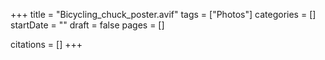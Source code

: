 +++
title = "Bicycling_chuck_poster.avif"
tags = ["Photos"]
categories = []
startDate = ""
draft = false
pages = []

citations = []
+++
